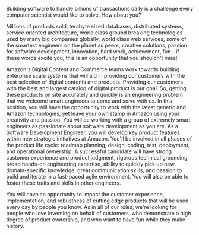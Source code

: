 Building software to handle billions of transactions daily is a challenge every computer scientist would like to solve. How about you? 

Millions of products sold, terabyte sized databases, distributed systems, service oriented architecture, world class ground breaking technologies used by many big companies globally, world class web services, some of the smartest engineers on the planet as peers, creative solutions, passion for software development, innovation, hard work, achievement, fun - if these words excite you, this is an opportunity that you shouldn't miss! 

Amazon's Digital Content and Commerce teams work towards building enterprise scale systems that will aid in providing our customers with the best selection of digital contents and products. Providing our customers with the best and largest catalog of digital product is our goal. So, getting these products on site accurately and quickly is an engineering problem that we welcome smart engineers to come and solve with us. In this position, you will have the opportunity to work with the latest generic and Amazon technologies, yet leave your own stamp in Amazon using your creativity and passion. You will be working with a group of extremely smart engineers as passionate about software development as you are. 
As a Software Development Engineer, you will develop key product features within new strategic initiatives at Amazon. You'll be involved in all phases of the product life cycle: roadmap planning, design, coding, test, deployment, and operational ownership. A successful candidate will have strong customer experience and product judgment, rigorous technical grounding, broad hands-on engineering expertise, ability to quickly pick up new domain-specific knowledge, great communication skills, and passion to build and iterate in a fast-paced agile environment. You will also be able to foster these traits and skills in other engineers. 

You will have an opportunity to impact the customer experience, implementation, and robustness of cutting edge products that will be used every day by people you know. As in all of our roles, we're looking for people who love inventing on behalf of customers, who demonstrate a high degree of product ownership, and who want to have fun while they make history. 
